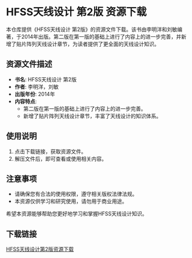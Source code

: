 # HFSS天线设计 第2版 资源下载

本仓库提供《HFSS天线设计 第2版》的资源文件下载。该书由李明洋和刘敏编著，于2014年出版。第二版在第一版的基础上进行了内容上的进一步完善，并新增了贴片阵列天线设计章节，为读者提供了更全面的天线设计知识。

## 资源文件描述

- **书名**: HFSS天线设计 第2版
- **作者**: 李明洋，刘敏
- **出版年份**: 2014年
- **内容特点**:
  - 第二版在第一版的基础上进行了内容上的进一步完善。
  - 新增了贴片阵列天线设计章节，丰富了天线设计的知识体系。

## 使用说明

1. 点击下载链接，获取资源文件。
2. 解压文件后，即可查看或使用相关内容。

## 注意事项

- 请确保您有合法的使用权限，遵守相关版权法律法规。
- 本资源仅供学习和研究使用，请勿用于商业用途。

希望本资源能够帮助您更好地学习和掌握HFSS天线设计知识。

## 下载链接

[HFSS天线设计第2版资源下载](https://pan.quark.cn/s/f72e22326dc4)